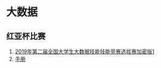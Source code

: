 # 大数据

## 红亚杯比赛
1. [2019年第二届全国大学生大数据技能技能竞赛选拔赛加密版1](./docs/2019年第二届全国大学生大数据技能技能竞赛选拔赛加密版1.pdf)
2. [手册](./docs/手册.pdf)
